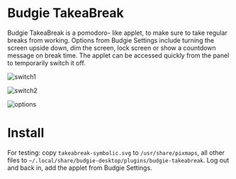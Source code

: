 # Budgie TakeaBreak

Budgie TakeaBreak is a pomodoro- like applet, to make sure to take regular breaks from working. Options from Budgie Settings include turning the screen upside down, dim the screen, lock screen or show a countdown message on break time. The applet can be accessed quickly from the panel to temporarily switch it off. 

![switch1](https://github.com/UbuntuBudgie/experimental/blob/master/budgie-takeabreak/switch1.png)

![switch2](https://github.com/UbuntuBudgie/experimental/blob/master/budgie-takeabreak/switch2.png)

![options](https://github.com/UbuntuBudgie/experimental/blob/master/budgie-takeabreak/options.png)

# Install
For testing: copy `takeabreak-symbolic.svg` to `/usr/share/pixmaps`, all other files to `~/.local/share/budgie-desktop/plugins/budgie-takeabreak`. Log out and back in, add the applet from Budgie Settings.


